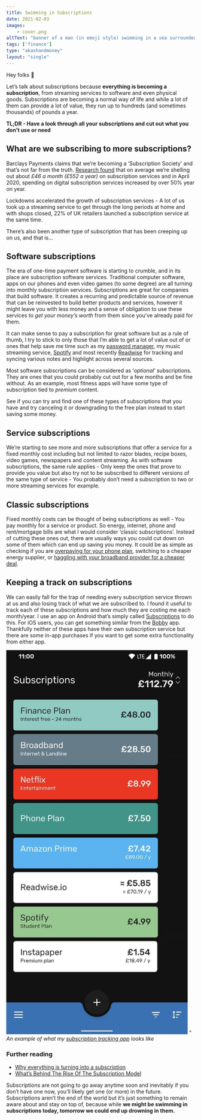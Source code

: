 ```yaml
---
title: Swimming in Subscriptions
date: 2021-02-03
images: 
    - cover.png
altText: "banner of a man (in emoji style) swimming in a sea surrounded by a sea of subscriptions"
tags: ['finance']
type: "akashandmoney"
layout: "single"
---
```


Hey folks 👋

Let’s talk about subscriptions because **everything is becoming a subscription**, from streaming services to software and even physical goods. Subscriptions are becoming a normal way of life and while a lot of them can provide a lot of value, they run up to hundreds (and sometimes thousands) of pounds a year.

**TL;DR - Have a look through all your subscriptions and cut out what you don’t use or need**

## What are we subscribing to more subscriptions? 

Barclays Payments claims that we’re becoming a ‘Subscription Society’ and that’s not far from the truth. [Research found](https://home.barclaycard/press-releases/2020/8/Lockdown-fuels-Subscription-Society/) that on average we’re shelling out about *£46 a month (£552 a year)* on subscription services and in April 2020, spending on digital subscription services increased by over 50% year on year.

Lockdowns accelerated the growth of subscription services - A lot of us took up a streaming service to get through the long periods at home and with shops closed, 22% of UK retailers launched a subscription service at the same time.

There’s also been another type of subscription that has been creeping up on us, and that is...

## Software subscriptions
The era of one-time payment software is starting to crumble, and in its place are subscription software services. Traditional computer software, apps on our phones and even video games (to some degree) are all turning into monthly subscription services. Subscriptions are great for companies that build software. It creates a recurring and predictable source of revenue that can be reinvested to build better products and services, however it might leave you with less money and a sense of obligation to use these services to *get your money’s worth* from them since you’ve already paid for them.

It can make sense to pay a subscription for great software but as a rule of thumb, I try to stick to only those that I’m able to get a lot of value out of or ones that help save me time such as my [password manager](https://1password.com/), my music streaming service, [Spotify](https://www.spotify.com/uk/) and most recently [Readwise](https://readwise.io/i/akash56) for tracking and syncing various notes and highlight across several sources. 

Most software subscriptions can be considered as ‘*optional*’ subscriptions. They are ones that you could probably cut out for a few months and be fine without. As an example, most fitness apps will have some type of subscription tied to *premium* content. 

See if you can try and find one of these types of subscriptions that you have and try canceling it or downgrading to the free plan instead to start saving some money.

## Service subscriptions
We’re starting to see more and more subscriptions that offer a service for a fixed monthly cost including but not limited to razor blades, recipe boxes, video games, newspapers and content streaming. As with software subscriptions, the same rule applies - Only keep the ones that prove to provide you value but also try not to be subscribed to different versions of the same type of service - You probably don’t need a subscription to two or more streaming services for example.

## Classic subscriptions
Fixed monthly costs can be thought of being subscriptions as well - You pay monthly for a service or product. So energy, internet, phone and rent/mortgage bills are what I would consider ‘classic subscriptions’. Instead of cutting these ones out, there are usually ways you could cut down on some of them which can end up saving you money. It could be as simple as checking if you are [overpaying for your phone plan](https://www.which.co.uk/news/2020/08/third-of-mobile-network-customers-still-being-hit-by-overpayments-rip-off/), switching to a cheaper energy supplier, or [haggling with your broadband provider for a cheaper deal](/archive/akashandmoney/busting-broadband-bills). 

## Keeping a track on subscriptions
We can easily fall for the trap of needing every subscription service thrown at us and also losing track of what we are subscribed to. I found it useful to track each of these subscriptions and how much they are costing me each month/year. I use an app on Android that’s simply called [Subscriptions](https://play.google.com/store/apps/details?id=de.simolation.subscriptionmanager) to do this. For iOS users, you can get something similar from the [Bobby](https://apps.apple.com/us/app/bobby-track-subscriptions/id1059152023) app. Thankfully neither of these apps have their own subscription service but there are some in-app purchases if you want to get some extra functionality from either app. 

![Screenshot of the Subscriptions Android app showing a few listed subscriptions](subscriptions-app-screenshot.jpeg) 
^ *An example of what my [subscription tracking app](https://play.google.com/store/apps/details?id=de.simolation.subscriptionmanager) looks like*

### Further reading 
- [Why everything is turning into a subscription](https://web.archive.org/web/20180930115117/https://blog.unicornhunt.io/your-life-is-about-to-be-dominated-by-subscriptions-580c2ef410f9)
- [What’s Behind The Rise Of The Subscription Model](https://www.forbes.com/sites/forbestechcouncil/2019/08/12/whats-behind-the-rise-of-the-subscription-model/?sh=692fe14b35c3) 


Subscriptions are not going to go away anytime soon and inevitably if you don’t have one now, you’ll likely get one (or more) in the future. Subscriptions aren’t the end of the world but it’s just something to remain aware about and stay on top of, because while **we might be swimming in subscriptions today, tomorrow we could end up drowning in them.**